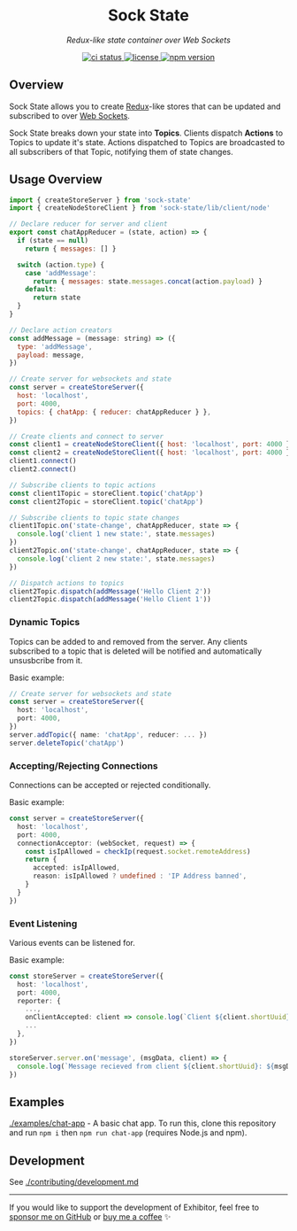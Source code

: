 <h1 align="center">Sock State</h1>
<p align="center">
  <em>Redux-like state container over Web Sockets</em>
</p>

<p align="center">
  <a href="https://github.com/samhuk/sock-state/actions/workflows/ci.yaml/badge.svg" target="_blank">
    <img src="https://github.com/samhuk/sock-state/actions/workflows/ci.yaml/badge.svg" alt="ci status" />
  </a>
  <a href="https://img.shields.io/badge/License-MIT-green.svg" target="_blank">
    <img src="https://img.shields.io/badge/License-MIT-green.svg" alt="license" />
  </a>
  <a href="https://badge.fury.io/js/sock-state.svg" target="_blank">
    <img src="https://badge.fury.io/js/sock-state.svg" alt="npm version" />
  </a>
</p>

## Overview

Sock State allows you to create [Redux](https://redux.js.org/)-like stores that can be updated and subscribed to over [Web Sockets](https://developer.mozilla.org/en-US/docs/Web/API/WebSockets_API).

Sock State breaks down your state into **Topics**. Clients dispatch **Actions** to Topics to update it's state. Actions dispatched to Topics are broadcasted to all subscribers of that Topic, notifying them of state changes.

## Usage Overview

```js
import { createStoreServer } from 'sock-state'
import { createNodeStoreClient } from 'sock-state/lib/client/node'

// Declare reducer for server and client
export const chatAppReducer = (state, action) => {
  if (state == null)
    return { messages: [] }

  switch (action.type) {
    case 'addMessage':
      return { messages: state.messages.concat(action.payload) }
    default:
      return state
  }
}

// Declare action creators
const addMessage = (message: string) => ({
  type: 'addMessage',
  payload: message,
})

// Create server for websockets and state
const server = createStoreServer({
  host: 'localhost',
  port: 4000,
  topics: { chatApp: { reducer: chatAppReducer } },
})

// Create clients and connect to server
const client1 = createNodeStoreClient({ host: 'localhost', port: 4000 })
const client2 = createNodeStoreClient({ host: 'localhost', port: 4000 })
client1.connect()
client2.connect()

// Subscribe clients to topic actions
const client1Topic = storeClient.topic('chatApp')
const client2Topic = storeClient.topic('chatApp')

// Subscribe clients to topic state changes
client1Topic.on('state-change', chatAppReducer, state => {
  console.log('client 1 new state:', state.messages)
})
client2Topic.on('state-change', chatAppReducer, state => {
  console.log('client 2 new state:', state.messages)
})

// Dispatch actions to topics
client2Topic.dispatch(addMessage('Hello Client 2'))
client2Topic.dispatch(addMessage('Hello Client 1'))
```

### Dynamic Topics

Topics can be added to and removed from the server. Any clients subscribed to a topic that is deleted will be notified and automatically unsusbcribe from it.

Basic example:

```typescript
// Create server for websockets and state
const server = createStoreServer({
  host: 'localhost',
  port: 4000,
})
server.addTopic({ name: 'chatApp', reducer: ... })
server.deleteTopic('chatApp')
```

### Accepting/Rejecting Connections

Connections can be accepted or rejected conditionally.

Basic example:

```typescript
const server = createStoreServer({
  host: 'localhost',
  port: 4000,
  connectionAcceptor: (webSocket, request) => {
    const isIpAllowed = checkIp(request.socket.remoteAddress)
    return {
      accepted: isIpAllowed,
      reason: isIpAllowed ? undefined : 'IP Address banned',
    }
  }
})
```

### Event Listening

Various events can be listened for.

Basic example:

```typescript
const storeServer = createStoreServer({
  host: 'localhost',
  port: 4000,
  reporter: {
    ...,
    onClientAccepted: client => console.log(`Client ${client.shortUuid} connected (IP: ${client.req.socket.remoteAddress}).`),
    ...
  },
})

storeServer.server.on('message', (msgData, client) => {
  console.log(`Message recieved from client ${client.shortUuid}: ${msgData}`)
})
```

## Examples

[./examples/chat-app](./examples/chat-app) - A basic chat app. To run this, clone this repository and run `npm i` then `npm run chat-app` (requires Node.js and npm).

## Development

See [./contributing/development.md](./contributing/development.md)

---

If you would like to support the development of Exhibitor, feel free to [sponsor me on GitHub](https://github.com/sponsors/samhuk) or [buy me a coffee](https://www.buymeacoffee.com/samhuk) ✨
